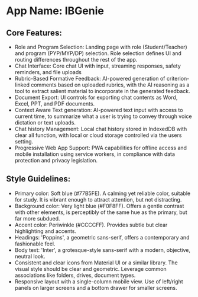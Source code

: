 # **App Name**: IBGenie

## Core Features:

- Role and Program Selection: Landing page with role (Student/Teacher) and program (PYP/MYP/DP) selection. Role selection defines UI and routing differences throughout the rest of the app.
- Chat Interface: Core chat UI with input, streaming responses, safety reminders, and file uploads
- Rubric-Based Formative Feedback: AI-powered generation of criterion-linked comments based on uploaded rubrics, with the AI reasoning as a tool to extract salient material to incorporate in the generated feedback.
- Document Export: UI controls for exporting chat contents as Word, Excel, PPT, and PDF documents.
- Context Aware Text generation: AI-powered text input with access to current time, to summarize what a user is trying to convey through voice dictation or text uploads.
- Chat history Management: Local chat history stored in IndexedDB with clear all function, with local or cloud storage controlled via the users setting.
- Progressive Web App Support: PWA capabilities for offline access and mobile installation using service workers, in compliance with data protection and privacy legislation.

## Style Guidelines:

- Primary color: Soft blue (#77B5FE). A calming yet reliable color, suitable for study. It is vibrant enough to attract attention, but not distracting.
- Background color: Very light blue (#F0F8FF). Offers a gentle contrast with other elements, is perceptibly of the same hue as the primary, but far more subdued.
- Accent color: Periwinkle (#CCCCFF). Provides subtle but clear highlighting and accents.
- Headings: 'Poppins', a geometric sans-serif, offers a contemporary and fashionable feel.
- Body text: 'Inter', a grotesque-style sans-serif with a modern, objective, neutral look.
- Consistent and clear icons from Material UI or a similar library.  The visual style should be clear and geometric. Leverage common associations like folders, drives, document types.
- Responsive layout with a single-column mobile view. Use of left/right panels on larger screens and a bottom drawer for smaller screens.